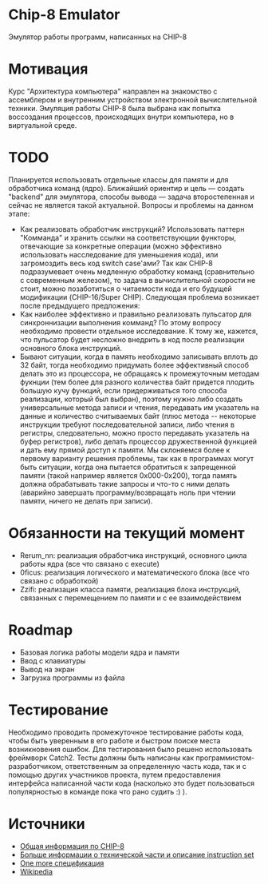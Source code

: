 # Chip-8 Emulator
Эмулятор работы программ, написанных на CHIP-8

# Мотивация
Курс "Архитектура компьютера" направлен на знакомство с ассемблером и внутренним устройством электронной вычислительной техники. Эмуляция работы CHIP-8 была выбрана как попытка воссоздания процессов, происходящих внутри компьютера, но в виртуальной среде.

# TODO
Планируется использовать отдельные классы для памяти и для обработчика команд (ядро). Ближайший ориентир и цель — создать "backend" для эмулятора, способы вывода — задача второстепенная и сейчас не является такой актуальной. 
Вопросы и проблемы на данном этапе: 
- Как реализовать обработчик инструкций? Использовать паттерн "Комманда" и хранить ссылки на соответствующии функторы, отвечающие за конкретные операции (можно эффективно использовать насследование для уменьшения кода), или загромоздить весь код switch case'ами? Так как CHIP-8 подразумевает очень медленную обработку команд (сравнительно с современным железом), то задача в вычислительной скорости не стоит, можно позаботиться о читаемости кода и его будущей модификации (CHIP-16/Super CHIP). Следующая проблема возникает после предыдущего предложения:
- Как наиболее эффективно и правильно реализовать пульсатор для синхроннизации выполнения комманд? По этому вопросу необходимо провести отдельное исследование. К тому же, кажется, что пульсатор будет несложно внедрить в код после реализации основного блока инструкций.
- Бывают ситуации, когда в память необходимо записывать вплоть до 32 байт, тогда необходимо придумать более эффективный способ делать это из процессора, не обращаясь к промежуточным методам фукнции (тем более для разного количества байт придется плодить большую кучу функций, если придерживаться того способа реализации, который был выбран), поэтому нужно либо создать универсальные метода записи и чтения, передавать им указатель на данные и количество считываемых байт (плюс метода -- некоторые инструкции требуют последовательной записи, либо чтения в регистры, следовательно, можно просто передавать указатель на буфер регистров), либо делать процессор дружественной функцией и дать ему прямой доступ к памяти. Мы склоняемся более к первому варианту решения проблемы, так как в программах могут быть ситуации, когда она пытается обратиться к запрещенной памяти (такой например является 0x000-0x200), тогда память должна обрабатывать такие запросы и что-то с ними делать (аварийно завершать программу/возвращать ноль при чтении памяти, ничего не делать при записи).

# Обязанности на текущий момент
- Rerum_nn: реализация обработчика инструкций, основного цикла работы ядра (все что связано с execute)
- 0ficus: реализация логического и математического блока (все что связано с обработкой)
- Zzifi: реализация класса памяти, реализация блока инструкций, связанных с перемещением по памяти и с ее взаимодействием

# Roadmap
- Базовая логика работы модели ядра и памяти
- Ввод с клавиатуры
- Вывод на экран
- Загрузка программы из файла

# Тестирование
Необходимо проводить промежуточное тестирование работы кода, чтобы быть уверенным в его работе и быстром поиске места возникновения ошибок. Для тестирования было решено использовать фреймворк Catch2. Тесты должны быть написаны как программистом-разработчиком, ответственным за определенную часть кода, так и с помощью других участников проекта, путем предоставления интерфейса написанной части кода (насколько это будет пользоваться популярностью в команде пока что рано судить :) ).

# Источники
- [Общая информация по CHIP-8](https://github.com/mattmikolay/chip-8/wiki/Mastering-CHIP%E2%80%908)
- [Больше информации о технической части и описание instruction set](http://devernay.free.fr/hacks/chip8/C8TECH10.HTM)
- [One more спецификация](https://tonisagrista.com/blog/2021/chip8-spec/)
- [Wikipedia](https://en.wikipedia.org/wiki/CHIP-8)
